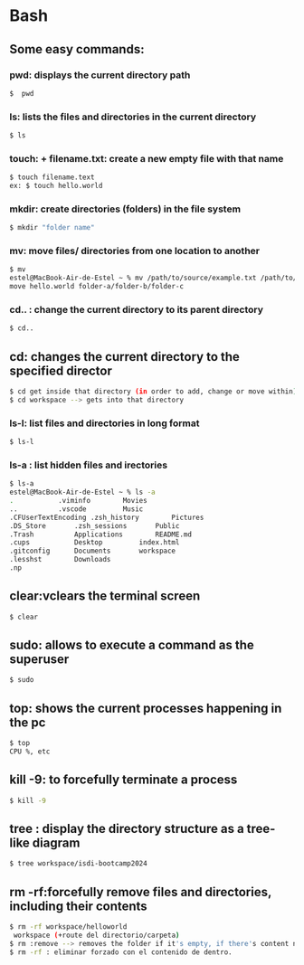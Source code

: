 # Bash

## Some easy commands: 
### pwd: displays the current directory path
```sh
$  pwd
```

### ls: lists the files and directories in the current directory
```sh
$ ls
```

### touch: + filename.txt: create a new empty file with that name
```sh
$ touch filename.text
ex: $ touch hello.world
```

### mkdir: create directories (folders) in the file system
```sh
$ mkdir "folder name"
```

### mv: move files/ directories from one location to another
```sh
$ mv 
estel@MacBook-Air-de-Estel ~ % mv /path/to/source/example.txt /path/to/destination/
move hello.world folder-a/folder-b/folder-c
```
### cd.. : change the current directory to its parent directory
```sh
$ cd.. 
```

## cd: changes the current directory to the specified director
```sh
$ cd get inside that directory (in order to add, change or move within)
$ cd workspace --> gets into that directory
```
### ls-l: list files and directories in long format
```sh
$ ls-l
```

### ls-a : list hidden files and irectories
```sh
$ ls-a
estel@MacBook-Air-de-Estel ~ % ls -a
.			.viminfo		Movies
..			.vscode			Music
.CFUserTextEncoding	.zsh_history		Pictures
.DS_Store		.zsh_sessions		Public
.Trash			Applications		README.md
.cups			Desktop			index.html
.gitconfig		Documents		workspace
.lesshst		Downloads
.np
```

## clear:vclears the terminal screen
```sh
$ clear
```

## sudo: allows to execute a command as the superuser
```sh
$ sudo
````
## top: shows the current processes happening in the pc 
```sh
$ top 
CPU %, etc
````
## kill -9: to forcefully terminate a process
```sh 
$ kill -9
```

## tree <path>: display the directory structure as a tree-like diagram
```sh
$ tree workspace/isdi-bootcamp2024
```


## rm -rf:forcefully remove files and directories, including their contents 
```sh
$ rm -rf workspace/helloworld
 workspace (+route del directorio/carpeta)
$ rm :remove --> removes the folder if it's empty, if there's content no.
$ rm -rf : eliminar forzado con el contenido de dentro.
```

